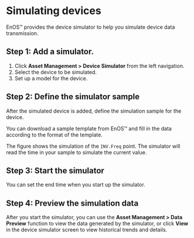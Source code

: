 # Simulating devices

EnOS™ provides the device simulator to help you simulate device data transmission.

## Step 1: Add a simulator.

1. Click **Asset Management > Device Simulator** from the left navigation.
2. Select the device to be simulated.
3. Set up a model for the device.

## Step 2: Define the simulator sample

After the simulated device is added, define the simulation sample for the device.

You can download a sample template from EnOS™ and fill in the data according to the format of the template.

The figure shows the simulation of the `INV.Freq` point. The simulator will read the time in your sample to simulate the current value.

## Step 3: Start the simulator

You can set the end time when you start up the simulator.


## Step 4: Preview the simulation data

After you start the simulator, you can use the **Asset Management > Data Preview** function to view the data generated by the simulator, or click **View** in the device simulator screen to view historical trends and details.
